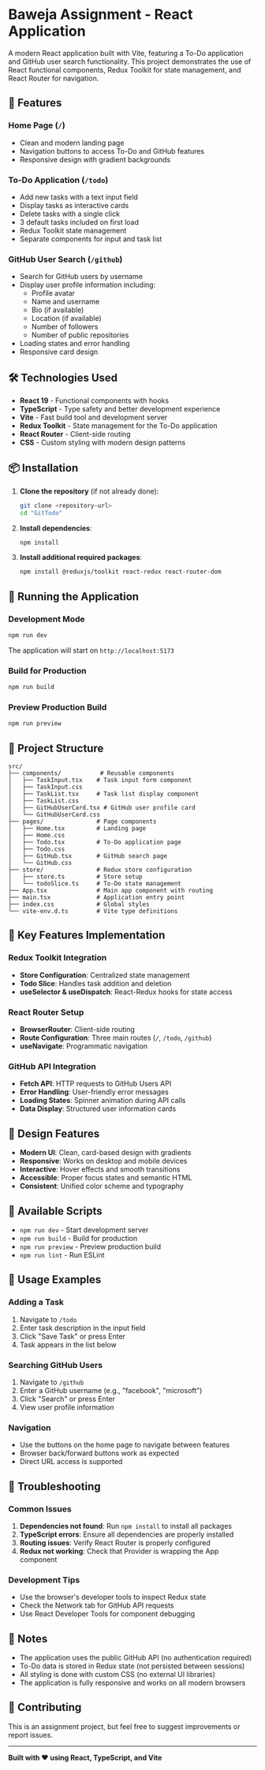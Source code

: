# Baweja Assignment - React Application

A modern React application built with Vite, featuring a To-Do application and GitHub user search functionality. This project demonstrates the use of React functional components, Redux Toolkit for state management, and React Router for navigation.

## 🚀 Features

### Home Page (`/`)

- Clean and modern landing page
- Navigation buttons to access To-Do and GitHub features
- Responsive design with gradient backgrounds

### To-Do Application (`/todo`)

- Add new tasks with a text input field
- Display tasks as interactive cards
- Delete tasks with a single click
- 3 default tasks included on first load
- Redux Toolkit state management
- Separate components for input and task list

### GitHub User Search (`/github`)

- Search for GitHub users by username
- Display user profile information including:
  - Profile avatar
  - Name and username
  - Bio (if available)
  - Location (if available)
  - Number of followers
  - Number of public repositories
- Loading states and error handling
- Responsive card design

## 🛠️ Technologies Used

- **React 19** - Functional components with hooks
- **TypeScript** - Type safety and better development experience
- **Vite** - Fast build tool and development server
- **Redux Toolkit** - State management for the To-Do application
- **React Router** - Client-side routing
- **CSS** - Custom styling with modern design patterns

## 📦 Installation

1. **Clone the repository** (if not already done):

   ```bash
   git clone <repository-url>
   cd "GitTodo"
   ```

2. **Install dependencies**:

   ```bash
   npm install
   ```

3. **Install additional required packages**:
   ```bash
   npm install @reduxjs/toolkit react-redux react-router-dom
   ```

## 🚀 Running the Application

### Development Mode

```bash
npm run dev
```

The application will start on `http://localhost:5173`

### Build for Production

```bash
npm run build
```

### Preview Production Build

```bash
npm run preview
```

## 📁 Project Structure

```
src/
├── components/           # Reusable components
│   ├── TaskInput.tsx    # Task input form component
│   ├── TaskInput.css
│   ├── TaskList.tsx     # Task list display component
│   ├── TaskList.css
│   ├── GitHubUserCard.tsx # GitHub user profile card
│   └── GitHubUserCard.css
├── pages/               # Page components
│   ├── Home.tsx         # Landing page
│   ├── Home.css
│   ├── Todo.tsx         # To-Do application page
│   ├── Todo.css
│   ├── GitHub.tsx       # GitHub search page
│   └── GitHub.css
├── store/               # Redux store configuration
│   ├── store.ts         # Store setup
│   └── todoSlice.ts     # To-Do state management
├── App.tsx              # Main app component with routing
├── main.tsx             # Application entry point
├── index.css            # Global styles
└── vite-env.d.ts        # Vite type definitions
```

## 🎯 Key Features Implementation

### Redux Toolkit Integration

- **Store Configuration**: Centralized state management
- **Todo Slice**: Handles task addition and deletion
- **useSelector & useDispatch**: React-Redux hooks for state access

### React Router Setup

- **BrowserRouter**: Client-side routing
- **Route Configuration**: Three main routes (`/`, `/todo`, `/github`)
- **useNavigate**: Programmatic navigation

### GitHub API Integration

- **Fetch API**: HTTP requests to GitHub Users API
- **Error Handling**: User-friendly error messages
- **Loading States**: Spinner animation during API calls
- **Data Display**: Structured user information cards

## 🎨 Design Features

- **Modern UI**: Clean, card-based design with gradients
- **Responsive**: Works on desktop and mobile devices
- **Interactive**: Hover effects and smooth transitions
- **Accessible**: Proper focus states and semantic HTML
- **Consistent**: Unified color scheme and typography

## 🔧 Available Scripts

- `npm run dev` - Start development server
- `npm run build` - Build for production
- `npm run preview` - Preview production build
- `npm run lint` - Run ESLint

## 🌟 Usage Examples

### Adding a Task

1. Navigate to `/todo`
2. Enter task description in the input field
3. Click "Save Task" or press Enter
4. Task appears in the list below

### Searching GitHub Users

1. Navigate to `/github`
2. Enter a GitHub username (e.g., "facebook", "microsoft")
3. Click "Search" or press Enter
4. View user profile information

### Navigation

- Use the buttons on the home page to navigate between features
- Browser back/forward buttons work as expected
- Direct URL access is supported

## 🐛 Troubleshooting

### Common Issues

1. **Dependencies not found**: Run `npm install` to install all packages
2. **TypeScript errors**: Ensure all dependencies are properly installed
3. **Routing issues**: Verify React Router is properly configured
4. **Redux not working**: Check that Provider is wrapping the App component

### Development Tips

- Use the browser's developer tools to inspect Redux state
- Check the Network tab for GitHub API requests
- Use React Developer Tools for component debugging

## 📝 Notes

- The application uses the public GitHub API (no authentication required)
- To-Do data is stored in Redux state (not persisted between sessions)
- All styling is done with custom CSS (no external UI libraries)
- The application is fully responsive and works on all modern browsers

## 🤝 Contributing

This is an assignment project, but feel free to suggest improvements or report issues.

---

**Built with ❤️ using React, TypeScript, and Vite**
